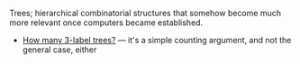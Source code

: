 Trees; hierarchical combinatorial structures that somehow become much
more relevant once computers became established.

* [How many 3-label trees?](https://github.com/masak/taocp/tree/master/src/ch2.3/ex1/) &mdash; it's a simple counting argument, and not the general case, either

